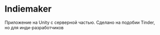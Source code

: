 # Indiemaker
Приложение на Unity c серверной частью. Сделано на подобии Tinder, но для инди-разработчиков
